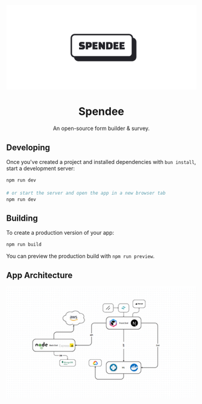![logo](https://github.com/capstone-spendee/.github/blob/main/profile/spendee-logo.png)

<h1 align="center">Spendee</h1>
<p align="center">
  An open-source form builder & survey.
</p>

## Developing

Once you've created a project and installed dependencies with `bun install`, start a development server:

```bash
npm run dev

# or start the server and open the app in a new browser tab
npm run dev 
```

## Building

To create a production version of your app:

```bash
npm run build
```

You can preview the production build with `npm run preview`.


## App Architecture
<div align="center">
  <img src="https://github.com/capstone-spendee/.github/blob/main/profile/app-achitecture.png" alt="Arsitektur" >
</div>
